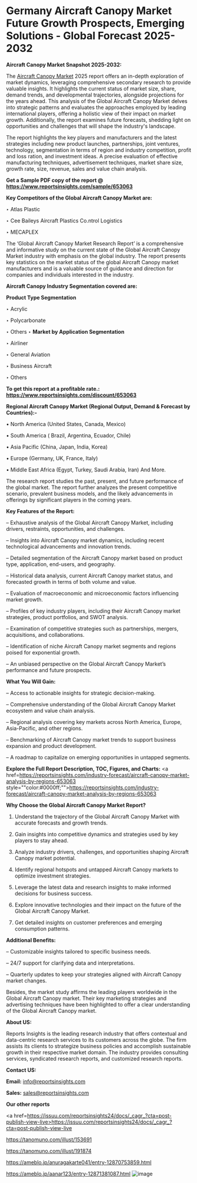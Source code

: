# Germany Aircraft Canopy Market Future Growth Prospects, Emerging Solutions - Global Forecast 2025-2032

<strong>Aircraft Canopy Market Snapshot 2025-2032:</strong>

The <a href=https://www.reportsinsights.com/sample/653063>Aircraft Canopy Market</a> 2025 report offers an in-depth exploration of market dynamics, leveraging comprehensive secondary research to provide valuable insights. It highlights the current status of market size, share, demand trends, and developmental trajectories, alongside projections for the years ahead. This analysis of the Global Aircraft Canopy Market delves into strategic patterns and evaluates the approaches employed by leading international players, offering a holistic view of their impact on market growth. Additionally, the report examines future forecasts, shedding light on opportunities and challenges that will shape the industry's landscape.

The report highlights the key players and manufacturers and the latest strategies including new product launches, partnerships, joint ventures, technology, segmentation in terms of region and industry competition, profit and loss ration, and investment ideas. A precise evaluation of effective manufacturing techniques, advertisement techniques, market share size, growth rate, size, revenue, sales and value chain analysis.

<strong>Get a Sample PDF copy of the report @ <a href=https://www.reportsinsights.com/sample/653063 style=color:#0000ff;>https://www.reportsinsights.com/sample/653063</a></strong>

<strong>Key Competitors of the Global Aircraft Canopy Market are:</strong>

‣ Atlas Plastic

‣ Cee Baileys Aircraft Plastics
 Co.ntrol Logistics

‣ MECAPLEX

The ‘Global Aircraft Canopy Market Research Report’ is a comprehensive and informative study on the current state of the Global Aircraft Canopy Market industry with emphasis on the global industry. The report presents key statistics on the market status of the global Aircraft Canopy market manufacturers and is a valuable source of guidance and direction for companies and individuals interested in the industry.

<strong>Aircraft Canopy Industry Segmentation covered are:</strong>

<strong>Product Type Segmentation</strong>

‣ Acrylic

‣ Polycarbonate

‣ Others
‣ 
<strong>Market by Application Segmentation</strong>

‣ Airliner

‣ General Aviation

‣ Business Aircraft

‣ Others

<strong>To get this report at a profitable rate.: <a href=https://www.reportsinsights.com/discount/653063 style=color:#0000ff;>https://www.reportsinsights.com/discount/653063</a></strong>

<strong>Regional Aircraft Canopy Market (Regional Output, Demand &amp; Forecast by Countries):-</strong>

• North America (United States, Canada, Mexico)

• South America ( Brazil, Argentina, Ecuador, Chile)

• Asia Pacific (China, Japan, India, Korea)

• Europe (Germany, UK, France, Italy)

• Middle East Africa (Egypt, Turkey, Saudi Arabia, Iran) And More.

The research report studies the past, present, and future performance of the global market. The report further analyzes the present competitive scenario, prevalent business models, and the likely advancements in offerings by significant players in the coming years.

<strong>Key Features of the Report:</strong>

– Exhaustive analysis of the Global Aircraft Canopy Market, including drivers, restraints, opportunities, and challenges.

– Insights into Aircraft Canopy market dynamics, including recent technological advancements and innovation trends.

– Detailed segmentation of the Aircraft Canopy market based on product type, application, end-users, and geography.

– Historical data analysis, current Aircraft Canopy market status, and forecasted growth in terms of both volume and value.

– Evaluation of macroeconomic and microeconomic factors influencing market growth.

– Profiles of key industry players, including their Aircraft Canopy market strategies, product portfolios, and SWOT analysis.

– Examination of competitive strategies such as partnerships, mergers, acquisitions, and collaborations.

– Identification of niche Aircraft Canopy market segments and regions poised for exponential growth.

– An unbiased perspective on the Global Aircraft Canopy Market’s performance and future prospects.

<strong>What You Will Gain:</strong>

– Access to actionable insights for strategic decision-making.

– Comprehensive understanding of the Global Aircraft Canopy Market ecosystem and value chain analysis.

– Regional analysis covering key markets across North America, Europe, Asia-Pacific, and other regions.

– Benchmarking of Aircraft Canopy market trends to support business expansion and product development.

– A roadmap to capitalize on emerging opportunities in untapped segments.

<strong>Explore the Full Report Description, TOC, Figures, and Charts:</strong>
<a href=https://reportsinsights.com/industry-forecast/aircraft-canopy-market-analysis-by-regions-653063 style=""color:#0000ff;"">https://reportsinsights.com/industry-forecast/aircraft-canopy-market-analysis-by-regions-653063</a>

<strong>Why Choose the Global Aircraft Canopy Market Report?</strong>

1. Understand the trajectory of the Global Aircraft Canopy Market with accurate forecasts and growth trends.

2. Gain insights into competitive dynamics and strategies used by key players to stay ahead.

3. Analyze industry drivers, challenges, and opportunities shaping Aircraft Canopy market potential.

4. Identify regional hotspots and untapped Aircraft Canopy markets to optimize investment strategies.

5. Leverage the latest data and research insights to make informed decisions for business success.

6. Explore innovative technologies and their impact on the future of the Global Aircraft Canopy Market.

7. Get detailed insights on customer preferences and emerging consumption patterns.

<strong>Additional Benefits:</strong>

– Customizable insights tailored to specific business needs.

– 24/7 support for clarifying data and interpretations.

– Quarterly updates to keep your strategies aligned with Aircraft Canopy market changes.

Besides, the market study affirms the leading players worldwide in the Global Aircraft Canopy market. Their key marketing strategies and advertising techniques have been highlighted to offer a clear understanding of the Global Aircraft Canopy market.

<strong><strong>About US</strong>:</strong>

Reports Insights is the leading research industry that offers contextual and data-centric research services to its customers across the globe. The firm assists its clients to strategize business policies and accomplish sustainable growth in their respective market domain. The industry provides consulting services, syndicated research reports, and customized research reports.

<strong>Contact US:</strong>

<p class=><b>Email:</b> <a href=mailto:info@reportsinsights.com>info@reportsinsights.com</a></p>
<p class=><b>Sales:</b> <a href=mailto:sales@reportsinsights.com>sales@reportsinsights.com</a></p>

<strong>Our other reports</strong>

<a href=https://issuu.com/reportsinsights24/docs/_cagr_?cta=post-publish-view-live>https://issuu.com/reportsinsights24/docs/_cagr_?cta=post-publish-view-live</a>

<a href=https://tanomuno.com/illust/153691>https://tanomuno.com/illust/153691</a>

<a href=https://tanomuno.com/illust/191874>https://tanomuno.com/illust/191874</a>

<a href=https://ameblo.jp/anuragakarte041/entry-12870753859.html>https://ameblo.jp/anuragakarte041/entry-12870753859.html</a>

<a href=https://ameblo.jp/aanar123/entry-12871381087.html>https://ameblo.jp/aanar123/entry-12871381087.html</a>
![image](https://github.com/user-attachments/assets/6b1a719b-65b0-45de-9faa-801909748aaa)
